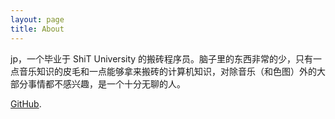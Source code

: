 ```yaml
---
layout: page
title: About
---
```


jp，一个毕业于 ShiT University 的搬砖程序员。脑子里的东西非常的少，只有一点音乐知识的皮毛和一点能够拿来搬砖的计算机知识，对除音乐（和色图）外的大部分事情都不感兴趣，是一个十分无聊的人。

[GitHub](https://github.com/jpswing/).
